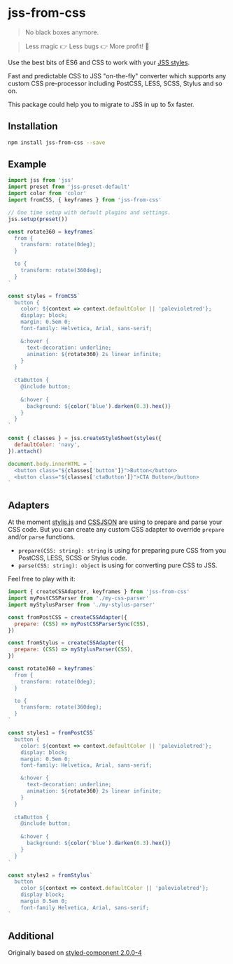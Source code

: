 # jss-from-css

> No black boxes anymore.

> Less magic 👉 Less bugs 👉 More profit! 🚀

Use the best bits of ES6 and CSS to work with your [JSS styles](https://github.com/cssinjs/jss).

Fast and predictable CSS to JSS "on-the-fly" converter which supports any custom CSS pre-processor including PostCSS, LESS, SCSS, Stylus and so on.

This package could help you to migrate to JSS in up to 5x faster.

## Installation

```bash
npm install jss-from-css --save
```

## Example

```javascript
import jss from 'jss'
import preset from 'jss-preset-default'
import color from 'color'
import fromCSS, { keyframes } from 'jss-from-css'

// One time setup with default plugins and settings.
jss.setup(preset())

const rotate360 = keyframes`
  from {
    transform: rotate(0deg);
  }

  to {
    transform: rotate(360deg);
  }
`

const styles = fromCSS`
  button {
    color: ${context => context.defaultColor || 'palevioletred'};
    display: block;
    margin: 0.5em 0;
    font-family: Helvetica, Arial, sans-serif;

    &:hover {
      text-decoration: underline;
      animation: ${rotate360} 2s linear infinite;
    }
  }
  
  ctaButton {
    @include button;
    
    &:hover {
      background: ${color('blue').darken(0.3).hex()}
    }
  }
`

const { classes } = jss.createStyleSheet(styles({
  defaultColor: 'navy',
}).attach()

document.body.innerHTML = `
  <button class="${classes['button']}">Button</button>
  <button class="${classes['ctaButton']}">CTA Button</button>
`
```

## Adapters

At the moment [stylis.js](https://github.com/thysultan/stylis.js) and [CSSJSON](https://github.com/aramk/CSSJSON) are using to prepare and parse your CSS code. But you can create any custom CSS adapter to override `prepare` and/or `parse` functions.

+ `prepare(CSS: string): string` is using for preparing pure CSS from you PostCSS, LESS, SCSS or Stylus code.
+ `parse(CSS: string): object` is using for converting pure CSS to JSS.

Feel free to play with it:

```javascript
import { createCSSAdapter, keyframes } from 'jss-from-css'
import myPostCSSParser from './my-css-parser'
import myStylusParser from './my-stylus-parser'

const fromPostCSS = createCSSAdapter({
  prepare: (CSS) => myPostCSSParserSync(CSS),
})

const fromStylus = createCSSAdapter({
  prepare: (CSS) => myStylusParser(CSS),
})

const rotate360 = keyframes`
  from {
    transform: rotate(0deg);
  }

  to {
    transform: rotate(360deg);
  }
`

const styles1 = fromPostCSS`
  button {
    color: ${context => context.defaultColor || 'palevioletred'};
    display: block;
    margin: 0.5em 0;
    font-family: Helvetica, Arial, sans-serif;

    &:hover {
      text-decoration: underline;
      animation: ${rotate360} 2s linear infinite;
    }
  }
  
  ctaButton {
    @include button;
    
    &:hover {
      background: ${color('blue').darken(0.3).hex()}
    }
  }
`

const styles2 = fromStylus`
  button 
    color ${context => context.defaultColor || 'palevioletred'};
    display block;
    margin 0.5em 0;
    font-family Helvetica, Arial, sans-serif;
`
```

## Additional

Originally based on [styled-component 2.0.0-4](https://github.com/styled-components/styled-components/commit/22531e2431229d1f678b7ff1d575745800b888ed)

